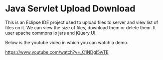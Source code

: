 # Java Servlet Upload Download

This is an Eclipse IDE project used to upload files to server and view list of files on it.
We can view the size of files, download them or delete them.
It user apache commons io jars and jQuery UI.

Below is the youtube video in which you can watch a demo.

https://www.youtube.com/watch?v=_C1NDgI5wTE
